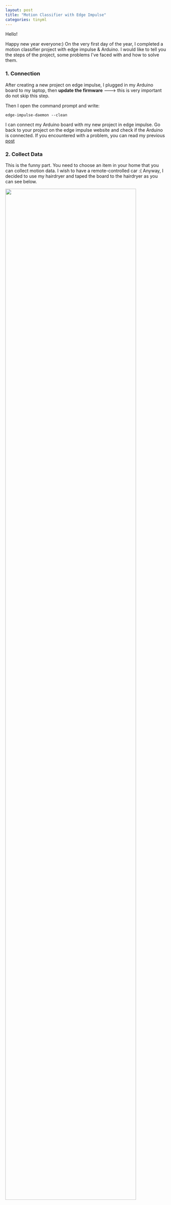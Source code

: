 ```yaml
---
layout: post
title: "Motion Classifier with Edge Impulse"
categories: tinyml
---
```

Hello!

Happy new year everyone:) On the very first day of the year, I completed a motion classifier project with edge impulse & Arduino. I would like to tell you the steps of the project, some problems I've faced with and how to solve them.


### 1. Connection

After creating a new project on edge impulse, I plugged in my Arduino board to my laptop, 
then **update the firmware** ---> this is very important do not skip this step. 

Then I open the command prompt and write:

    edge-impulse-daemon --clean

I can connect my Arduino board with my new project in edge impulse. Go back to your project on the edge impulse website 
and check if the Arduino is connected. If you encountered with a problem, you can read my previous [post](https://pelinbalci.com/tinyml/2021/11/22/Arduino-Edge-Impulse.html)

### 2. Collect Data

This is the funny part. You need to choose an item in your home that you can collect motion data. 
I wish to have a remote-controlled car :( Anyway, I decided to use my hairdryer and taped the board to the hairdryer 
as you can see below.

<div class="fig figcenter fighighlight">
  <img src="/assets/tinyml_images/hairdryer.jpeg" width="90%">
  <div class="figcaption">Setup </div>
</div>

Select Data- Acquisition, write the label name, and start sampling! There are 4 classes in my project, off, light, light_move, and heavy.

    off: not working
    light: working in mode 1
    light_move: working in mode 1 and waving
    heavy: working in mode 2

Here is a short video of the collecting data process:

<div class="fig figcenter fighighlight">
  <img src="/assets/tinyml_images/hairdryer.jpeg" width="90%">
  <div class="figcaption">Setup </div>
</div>

I've collected 8 minutes of data (2 minutes for each class) and 2 minutes for test data.

### 3. Train & Test Model

Impulse design is really easy thanks to edge impulse. First, you need to create impulse. 
You will select processing block and learning block. The processing block will help you to generate 
features, and the learning block is actually your model.

<div class="fig figcenter fighighlight">
  <img src="/assets/tinyml_images/impulse_design.PNG" width="90%">
  <div class="figcaption">Impulse Design </div>
</div>


You can check my previous post about [Fourier Transform](https://pelinbalci.com/2021/12/19/Fast-Fourier-Tranform.html), 
It is used for generating features, fortunately, the edge impulse handles the Fouirer Transform for us.

After feature generation, I desging a neural network with 2 hidden layers and dropout layer with probability of 0.2 

    import tensorflow as tf
    from tensorflow.keras.models import Sequential
    from tensorflow.keras.layers import Dense, InputLayer, Dropout, Conv1D, Conv2D, Flatten, Reshape, MaxPooling1D, MaxPooling2D, BatchNormalization, TimeDistributed
    from tensorflow.keras.optimizers import Adam
    
    # model architecture
    model = Sequential()
    model.add(Dense(64, activation='relu',
        activity_regularizer=tf.keras.regularizers.l1(0.00001)))
    model.add(Dense(32, activation='relu',
        activity_regularizer=tf.keras.regularizers.l1(0.00001)))
    model.add(Dropout(0.2))
    model.add(Dense(classes, activation='softmax', name='y_pred'))
    
    # this controls the learning rate
    opt = Adam(lr=0.0005, beta_1=0.9, beta_2=0.999)
    # this controls the batch size, or you can manipulate the tf.data.Dataset objects yourself
    BATCH_SIZE = 32
    train_dataset = train_dataset.batch(BATCH_SIZE, drop_remainder=False)
    validation_dataset = validation_dataset.batch(BATCH_SIZE, drop_remainder=False)
    callbacks.append(BatchLoggerCallback(BATCH_SIZE, train_sample_count))
    
    # train the neural network
    model.compile(loss='categorical_crossentropy', optimizer=opt, metrics=['accuracy'])
    model.fit(train_dataset, epochs=30, validation_data=validation_dataset, verbose=2, callbacks=callbacks)

Here is the validation score:

<div class="fig figcenter fighighlight">
  <img src="/assets/tinyml_images/valid_acc.PNG" width="90%">
  <div class="figcaption">Validation Accuracy :) </div>
</div>


Then I choose model testing. The test score is 71.45%. I am happy with this result.

<div class="fig figcenter fighighlight">
  <img src="/assets/tinyml_images/test_acc.PNG" width="90%">
  <div class="figcaption">Test Accuracy :) </div>
</div>


### 4. Deployment
You can read my previous post about deployment. Click Deployment, select Arduino, and the quantized version of the project (Please read more about Tensorflow Lite). Click build --> this will give you a zip file.

Now please close the terminal if it still opens. (I got "port is busy" error during uploading before I close the terminal)

Open Arduino IDE.

- Sketch --> Include library --> Add Zip Library
- File --> Examples --> motion_classifier_inferencing --> nano_ble33_sense_accelerometer --> upload --> this will take around 10 minutes.

Then you can open Serial Monitor for live classification. Here is a short video for live classification. 
There are some errors between light and heavy but that's ok :)

<div class="fig figcenter fighighlight">
  <img src="/assets/tinyml_images/live_classification.PNG" width="90%">
  <div class="figcaption">Live Classification </div>
</div>


VIDEO